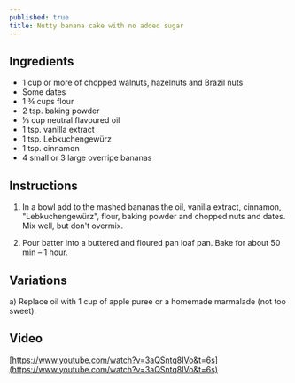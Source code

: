 ```yaml
---
published: true
title: Nutty banana cake with no added sugar
---
```

## Ingredients

- 1 cup or more of chopped walnuts, hazelnuts and Brazil nuts
- Some dates
- 1 ¾ cups flour
- 2 tsp. baking powder
- ⅓ cup neutral flavoured oil
- 1 tsp. vanilla extract
- 1 tsp. Lebkuchengewürz
- 1 tsp. cinnamon
- 4 small or 3 large overripe bananas

## Instructions

1. In a bowl add to the mashed bananas the oil, vanilla extract, cinnamon, "Lebkuchengewürz", flour, baking powder and chopped nuts and dates. Mix well, but don't overmix. 

2. Pour batter into a buttered and floured pan loaf pan. Bake for about 50 min – 1 hour.

## Variations

a) Replace oil with 1 cup of apple puree or a homemade marmalade (not too sweet).  

## Video

[https://www.youtube.com/watch?v=3aQSntq8IVo&t=6s](https://www.youtube.com/watch?v=3aQSntq8IVo&t=6s)
